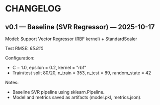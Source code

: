 # CHANGELOG

## v0.1 — Baseline (SVR Regressor)  — 2025-10-17
Model: Support Vector Regressor (RBF kernel) + StandardScaler

Test RMSE: *65.810* 

Configuration:
- C = 1.0, epsilon = 0.2, kernel = "rbf"
- Train/test split 80/20, n_train = 353, n_test = 89, random_state = 42

Notes:
- Baseline SVR pipeline using sklearn.Pipeline.
- Model and metrics saved as artifacts (model.pkl, metrics.json).